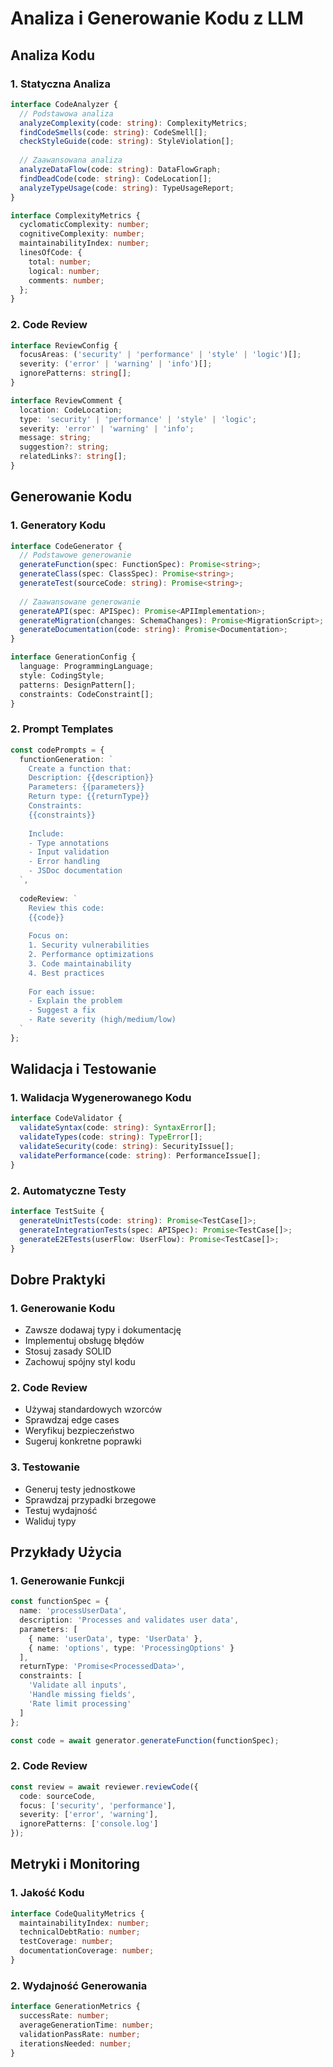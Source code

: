 # Analiza i Generowanie Kodu z LLM

## Analiza Kodu

### 1. Statyczna Analiza
```typescript
interface CodeAnalyzer {
  // Podstawowa analiza
  analyzeComplexity(code: string): ComplexityMetrics;
  findCodeSmells(code: string): CodeSmell[];
  checkStyleGuide(code: string): StyleViolation[];
  
  // Zaawansowana analiza
  analyzeDataFlow(code: string): DataFlowGraph;
  findDeadCode(code: string): CodeLocation[];
  analyzeTypeUsage(code: string): TypeUsageReport;
}

interface ComplexityMetrics {
  cyclomaticComplexity: number;
  cognitiveComplexity: number;
  maintainabilityIndex: number;
  linesOfCode: {
    total: number;
    logical: number;
    comments: number;
  };
}
```

### 2. Code Review
```typescript
interface ReviewConfig {
  focusAreas: ('security' | 'performance' | 'style' | 'logic')[];
  severity: ('error' | 'warning' | 'info')[];
  ignorePatterns: string[];
}

interface ReviewComment {
  location: CodeLocation;
  type: 'security' | 'performance' | 'style' | 'logic';
  severity: 'error' | 'warning' | 'info';
  message: string;
  suggestion?: string;
  relatedLinks?: string[];
}
```

## Generowanie Kodu

### 1. Generatory Kodu
```typescript
interface CodeGenerator {
  // Podstawowe generowanie
  generateFunction(spec: FunctionSpec): Promise<string>;
  generateClass(spec: ClassSpec): Promise<string>;
  generateTest(sourceCode: string): Promise<string>;
  
  // Zaawansowane generowanie
  generateAPI(spec: APISpec): Promise<APIImplementation>;
  generateMigration(changes: SchemaChanges): Promise<MigrationScript>;
  generateDocumentation(code: string): Promise<Documentation>;
}

interface GenerationConfig {
  language: ProgrammingLanguage;
  style: CodingStyle;
  patterns: DesignPattern[];
  constraints: CodeConstraint[];
}
```

### 2. Prompt Templates
```typescript
const codePrompts = {
  functionGeneration: `
    Create a function that:
    Description: {{description}}
    Parameters: {{parameters}}
    Return type: {{returnType}}
    Constraints:
    {{constraints}}
    
    Include:
    - Type annotations
    - Input validation
    - Error handling
    - JSDoc documentation
  `,
  
  codeReview: `
    Review this code:
    {{code}}
    
    Focus on:
    1. Security vulnerabilities
    2. Performance optimizations
    3. Code maintainability
    4. Best practices
    
    For each issue:
    - Explain the problem
    - Suggest a fix
    - Rate severity (high/medium/low)
  `
};
```

## Walidacja i Testowanie

### 1. Walidacja Wygenerowanego Kodu
```typescript
interface CodeValidator {
  validateSyntax(code: string): SyntaxError[];
  validateTypes(code: string): TypeError[];
  validateSecurity(code: string): SecurityIssue[];
  validatePerformance(code: string): PerformanceIssue[];
}
```

### 2. Automatyczne Testy
```typescript
interface TestSuite {
  generateUnitTests(code: string): Promise<TestCase[]>;
  generateIntegrationTests(spec: APISpec): Promise<TestCase[]>;
  generateE2ETests(userFlow: UserFlow): Promise<TestCase[]>;
}
```

## Dobre Praktyki

### 1. Generowanie Kodu
- Zawsze dodawaj typy i dokumentację
- Implementuj obsługę błędów
- Stosuj zasady SOLID
- Zachowuj spójny styl kodu

### 2. Code Review
- Używaj standardowych wzorców
- Sprawdzaj edge cases
- Weryfikuj bezpieczeństwo
- Sugeruj konkretne poprawki

### 3. Testowanie
- Generuj testy jednostkowe
- Sprawdzaj przypadki brzegowe
- Testuj wydajność
- Waliduj typy

## Przykłady Użycia

### 1. Generowanie Funkcji
```typescript
const functionSpec = {
  name: 'processUserData',
  description: 'Processes and validates user data',
  parameters: [
    { name: 'userData', type: 'UserData' },
    { name: 'options', type: 'ProcessingOptions' }
  ],
  returnType: 'Promise<ProcessedData>',
  constraints: [
    'Validate all inputs',
    'Handle missing fields',
    'Rate limit processing'
  ]
};

const code = await generator.generateFunction(functionSpec);
```

### 2. Code Review
```typescript
const review = await reviewer.reviewCode({
  code: sourceCode,
  focus: ['security', 'performance'],
  severity: ['error', 'warning'],
  ignorePatterns: ['console.log']
});
```

## Metryki i Monitoring

### 1. Jakość Kodu
```typescript
interface CodeQualityMetrics {
  maintainabilityIndex: number;
  technicalDebtRatio: number;
  testCoverage: number;
  documentationCoverage: number;
}
```

### 2. Wydajność Generowania
```typescript
interface GenerationMetrics {
  successRate: number;
  averageGenerationTime: number;
  validationPassRate: number;
  iterationsNeeded: number;
}
``` 
